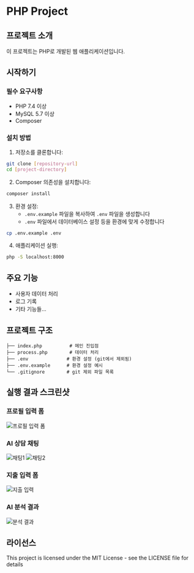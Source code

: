 # PHP Project

## 프로젝트 소개
이 프로젝트는 PHP로 개발된 웹 애플리케이션입니다.

## 시작하기

### 필수 요구사항
- PHP 7.4 이상
- MySQL 5.7 이상
- Composer

### 설치 방법

1. 저장소를 클론합니다:
```bash
git clone [repository-url]
cd [project-directory]
```

2. Composer 의존성을 설치합니다:
```bash
composer install
```

3. 환경 설정:
   - `.env.example` 파일을 복사하여 `.env` 파일을 생성합니다
   - `.env` 파일에서 데이터베이스 설정 등을 환경에 맞게 수정합니다
```bash
cp .env.example .env
```

4. 애플리케이션 실행:
```bash
php -S localhost:8000
```

## 주요 기능
- 사용자 데이터 처리
- 로그 기록
- 기타 기능들...

## 프로젝트 구조
```
├── index.php          # 메인 진입점
├── process.php        # 데이터 처리
├── .env              # 환경 설정 (git에서 제외됨)
├── .env.example      # 환경 설정 예시
└── .gitignore        # git 제외 파일 목록
```

## 실행 결과 스크린샷

### 프로필 입력 폼
![프로필 입력 폼](KakaoTalk_Photo_2024-01-21-19-29-31%20001.png)

### AI 상담 채팅
![채팅1](KakaoTalk_Photo_2024-01-21-19-29-31%20002.png)
![채팅2](KakaoTalk_Photo_2024-01-21-19-29-31%20003.png)

### 지출 입력 폼
![지출 입력](KakaoTalk_Photo_2024-01-21-19-29-31%20004.png)

### AI 분석 결과
![분석 결과](KakaoTalk_Photo_2024-01-21-19-29-31%20005.png)

## 라이선스
This project is licensed under the MIT License - see the LICENSE file for details
